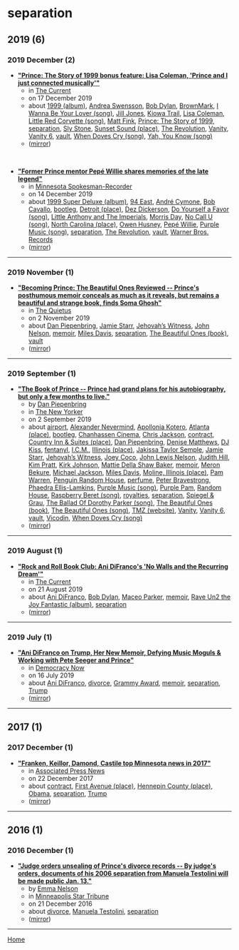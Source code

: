 # separation

## 2019 (6)

### 2019 December (2)

 - [**"Prince: The Story of 1999 bonus feature: Lisa Coleman, 'Prince and I just connected musically'"**](https://www.thecurrent.org/feature/2019/12/17/the-revolution-lisa-coleman-prince-was-an-amazing-spirit-guide)
    - in [The Current](../../publications/the-current/index.md)
    - on 17 December 2019
    - about [1999 (album)](../../topics/album/1999/index.md), [Andrea Swensson](../../topics/andrea-swensson/index.md), [Bob Dylan](../../topics/bob-dylan/index.md), [BrownMark](../../topics/brownmark/index.md), [I Wanna Be Your Lover (song)](../../topics/song/i-wanna-be-your-lover/index.md), [Jill Jones](../../topics/jill-jones/index.md), [Kiowa Trail](../../topics/kiowa-trail/index.md), [Lisa Coleman](../../topics/lisa-coleman/index.md), [Little Red Corvette (song)](../../topics/song/little-red-corvette/index.md), [Matt Fink](../../topics/matt-fink/index.md), [Prince: The Story of 1999](../../topics/prince-the-story-of-1999/index.md), [separation](../../topics/separation/index.md), [Sly Stone](../../topics/sly-stone/index.md), [Sunset Sound (place)](../../topics/place/sunset-sound/index.md), [The Revolution](../../topics/the-revolution/index.md), [Vanity](../../topics/vanity/index.md), [Vanity 6](../../topics/vanity-6/index.md), [vault](../../topics/vault/index.md), [When Doves Cry (song)](../../topics/song/when-doves-cry/index.md), [Yah, You Know (song)](../../topics/song/yah-you-know/index.md)
    - ([mirror](https://web.archive.org/web/*/https://www.thecurrent.org/feature/2019/12/17/the-revolution-lisa-coleman-prince-was-an-amazing-spirit-guide))

<br />

 - [**"Former Prince mentor Pepé Willie shares memories of the late legend"**](https://spokesman-recorder.com/2019/12/14/former-prince-mentor-pepe-willie-shares-storied-history-of-do-yourself-a-favor-if-you-see-me/)
    - in [Minnesota Spokesman-Recorder](../../publications/minnesota-spokesman-recorder/index.md)
    - on 14 December 2019
    - about [1999 Super Deluxe (album)](../../topics/album/1999-super-deluxe/index.md), [94 East](../../topics/94-east/index.md), [André Cymone](../../topics/andr-cymone/index.md), [Bob Cavallo](../../topics/bob-cavallo/index.md), [bootleg](../../topics/bootleg/index.md), [Detroit (place)](../../topics/place/detroit/index.md), [Dez Dickerson](../../topics/dez-dickerson/index.md), [Do Yourself a Favor (song)](../../topics/song/do-yourself-a-favor/index.md), [Little Anthony and The Imperials](../../topics/little-anthony-and-the-imperials/index.md), [Morris Day](../../topics/morris-day/index.md), [No Call U (song)](../../topics/song/no-call-u/index.md), [North Carolina (place)](../../topics/place/north-carolina/index.md), [Owen Husney](../../topics/owen-husney/index.md), [Pepé Willie](../../topics/pep-willie/index.md), [Purple Music (song)](../../topics/song/purple-music/index.md), [separation](../../topics/separation/index.md), [The Revolution](../../topics/the-revolution/index.md), [vault](../../topics/vault/index.md), [Warner Bros. Records](../../topics/warner-bros-records/index.md)
    - ([mirror](https://web.archive.org/web/*/https://spokesman-recorder.com/2019/12/14/former-prince-mentor-pepe-willie-shares-storied-history-of-do-yourself-a-favor-if-you-see-me/))

----

### 2019 November (1)

 - [**"Becoming Prince: The Beautiful Ones Reviewed -- Prince's posthumous memoir conceals as much as it reveals, but remains a beautiful and strange book, finds Soma Ghosh"**](https://thequietus.com/articles/27371-the-beautiful-ones-prince-review)
    - in [The Quietus](../../publications/the-quietus/index.md)
    - on 2 November 2019
    - about [Dan Piepenbring](../../topics/dan-piepenbring/index.md), [Jamie Starr](../../topics/jamie-starr/index.md), [Jehovah’s Witness](../../topics/jehovah-s-witness/index.md), [John Nelson](../../topics/john-nelson/index.md), [memoir](../../topics/memoir/index.md), [Miles Davis](../../topics/miles-davis/index.md), [separation](../../topics/separation/index.md), [The Beautiful Ones (book)](../../topics/book/the-beautiful-ones/index.md), [vault](../../topics/vault/index.md)
    - ([mirror](https://web.archive.org/web/*/https://thequietus.com/articles/27371-the-beautiful-ones-prince-review))

----

### 2019 September (1)

 - [**"The Book of Prince -- Prince had grand plans for his autobiography, but only a few months to live."**](https://www.newyorker.com/magazine/2019/09/09/the-book-of-prince)
    - by [Dan Piepenbring](../../authors/dan-piepenbring/index.md)
    - in [The New Yorker](../../publications/the-new-yorker/index.md)
    - on 2 September 2019
    - about [airport](../../topics/airport/index.md), [Alexander Nevermind](../../topics/alexander-nevermind/index.md), [Apollonia Kotero](../../topics/apollonia-kotero/index.md), [Atlanta (place)](../../topics/place/atlanta/index.md), [bootleg](../../topics/bootleg/index.md), [Chanhassen Cinema](../../topics/chanhassen-cinema/index.md), [Chris Jackson](../../topics/chris-jackson/index.md), [contract](../../topics/contract/index.md), [Country Inn & Suites (place)](../../topics/place/country-inn-suites/index.md), [Dan Piepenbring](../../topics/dan-piepenbring/index.md), [Denise Matthews](../../topics/denise-matthews/index.md), [DJ Kiss](../../topics/dj-kiss/index.md), [fentanyl](../../topics/fentanyl/index.md), [I.C.M.](../../topics/i-c-m/index.md), [Illinois (place)](../../topics/place/illinois/index.md), [Jakissa Taylor Semple](../../topics/jakissa-taylor-semple/index.md), [Jamie Starr](../../topics/jamie-starr/index.md), [Jehovah’s Witness](../../topics/jehovah-s-witness/index.md), [Joey Coco](../../topics/joey-coco/index.md), [John Lewis Nelson](../../topics/john-lewis-nelson/index.md), [Judith Hill](../../topics/judith-hill/index.md), [Kim Pratt](../../topics/kim-pratt/index.md), [Kirk Johnson](../../topics/kirk-johnson/index.md), [Mattie Della Shaw Baker](../../topics/mattie-della-shaw-baker/index.md), [memoir](../../topics/memoir/index.md), [Meron Bekure](../../topics/meron-bekure/index.md), [Michael Jackson](../../topics/michael-jackson/index.md), [Miles Davis](../../topics/miles-davis/index.md), [Moline, Illinois (place)](../../topics/place/moline-illinois/index.md), [Pam Warren](../../topics/pam-warren/index.md), [Penguin Random House](../../topics/penguin-random-house/index.md), [perfume](../../topics/perfume/index.md), [Peter Bravestrong](../../topics/peter-bravestrong/index.md), [Phaedra Ellis-Lamkins](../../topics/phaedra-ellis-lamkins/index.md), [Purple Music (song)](../../topics/song/purple-music/index.md), [Purple Pam](../../topics/purple-pam/index.md), [Random House](../../topics/random-house/index.md), [Raspberry Beret (song)](../../topics/song/raspberry-beret/index.md), [royalties](../../topics/royalties/index.md), [separation](../../topics/separation/index.md), [Spiegel & Grau](../../topics/spiegel-grau/index.md), [The Ballad Of Dorothy Parker (song)](../../topics/song/the-ballad-of-dorothy-parker/index.md), [The Beautiful Ones (book)](../../topics/book/the-beautiful-ones/index.md), [The Beautiful Ones (song)](../../topics/song/the-beautiful-ones/index.md), [TMZ (website)](../../topics/website/tmz/index.md), [Vanity](../../topics/vanity/index.md), [Vanity 6](../../topics/vanity-6/index.md), [vault](../../topics/vault/index.md), [Vicodin](../../topics/vicodin/index.md), [When Doves Cry (song)](../../topics/song/when-doves-cry/index.md)
    - ([mirror](https://web.archive.org/web/*/https://www.newyorker.com/magazine/2019/09/09/the-book-of-prince))

----

### 2019 August (1)

 - [**"Rock and Roll Book Club: Ani DiFranco's 'No Walls and the Recurring Dream'"**](https://www.thecurrent.org/feature/2019/08/20/ani-difranco-no-walls)
    - in [The Current](../../publications/the-current/index.md)
    - on 21 August 2019
    - about [Ani DiFranco](../../topics/ani-difranco/index.md), [Bob Dylan](../../topics/bob-dylan/index.md), [Maceo Parker](../../topics/maceo-parker/index.md), [memoir](../../topics/memoir/index.md), [Rave Un2 the Joy Fantastic (album)](../../topics/album/rave-un2-the-joy-fantastic/index.md), [separation](../../topics/separation/index.md)
    - ([mirror](https://web.archive.org/web/*/https://www.thecurrent.org/feature/2019/08/20/ani-difranco-no-walls))

----

### 2019 July (1)

 - [**"Ani DiFranco on Trump, Her New Memoir, Defying Music Moguls & Working with Pete Seeger and Prince"**](https://www.democracynow.org/2019/7/16/ani_difranco_on_trump_her_new)
    - in [Democracy Now](../../publications/democracy-now/index.md)
    - on 16 July 2019
    - about [Ani DiFranco](../../topics/ani-difranco/index.md), [divorce](../../topics/divorce/index.md), [Grammy Award](../../topics/grammy-award/index.md), [memoir](../../topics/memoir/index.md), [separation](../../topics/separation/index.md), [Trump](../../topics/trump/index.md)
    - ([mirror](https://web.archive.org/web/*/https://www.democracynow.org/2019/7/16/ani_difranco_on_trump_her_new))

----

## 2017 (1)

### 2017 December (1)

 - [**"Franken, Keillor, Damond, Castile top Minnesota news in 2017"**](https://apnews.com/80ae6c0e800c49ba95447bb986d2dd78)
    - in [Associated Press News](../../publications/associated-press-news/index.md)
    - on 22 December 2017
    - about [contract](../../topics/contract/index.md), [First Avenue (place)](../../topics/place/first-avenue/index.md), [Hennepin County (place)](../../topics/place/hennepin-county/index.md), [Obama](../../topics/obama/index.md), [separation](../../topics/separation/index.md), [Trump](../../topics/trump/index.md)
    - ([mirror](https://web.archive.org/web/*/https://apnews.com/80ae6c0e800c49ba95447bb986d2dd78))

----

## 2016 (1)

### 2016 December (1)

 - [**"Judge orders unsealing of Prince's divorce records -- By judge's orders, documents of his 2006 separation from Manuela Testolini will be made public Jan. 13."**](https://www.startribune.com/judge-orders-prince-s-divorce-records-unsealed/407814536/)
    - by [Emma Nelson](../../authors/emma-nelson/index.md)
    - in [Minneapolis Star Tribune](../../publications/minneapolis-star-tribune/index.md)
    - on 21 December 2016
    - about [divorce](../../topics/divorce/index.md), [Manuela Testolini](../../topics/manuela-testolini/index.md), [separation](../../topics/separation/index.md)
    - ([mirror](https://web.archive.org/web/*/https://www.startribune.com/judge-orders-prince-s-divorce-records-unsealed/407814536/))

----

[Home](../index.md)
